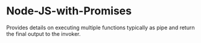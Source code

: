 # Node-JS-with-Promises
Provides details on executing multiple functions typically as pipe and return the final output to the invoker.
